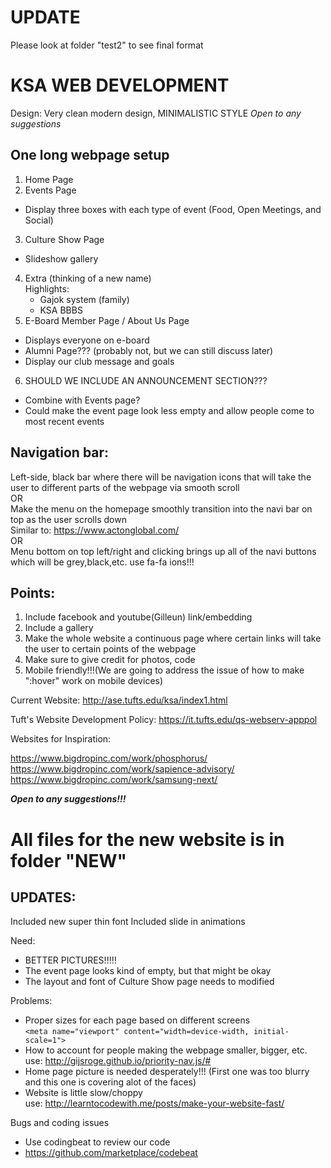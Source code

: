 # UPDATE #
Please look at folder "test2" to see final format


# KSA WEB DEVELOPMENT

Design: Very clean modern design, MINIMALISTIC STYLE
*Open to any suggestions*


## One long webpage setup
1. Home Page
2. Events Page
  - Display three boxes with each type of event (Food, Open Meetings, and Social)
3. Culture Show Page
  - Slideshow gallery
4. Extra (thinking of a new name)  
  Highlights:  
    - Gajok system (family)
    - KSA BBBS
5. E-Board Member Page / About Us Page
  - Displays everyone on e-board
  - Alumni Page??? (probably not, but we can still discuss later)
  - Display our club message and goals
  
6. SHOULD WE INCLUDE AN ANNOUNCEMENT SECTION???
  - Combine with Events page?
  - Could make the event page look less empty and allow people come to most recent events
 
## Navigation bar:  
  Left-side, black bar where there will be navigation icons that will take the user to different parts of the webpage via smooth scroll  
  OR  
  Make the menu on the homepage smoothly transition into the navi bar on top as the user scrolls down  
  Similar to: https://www.actonglobal.com/  
  OR  
  Menu bottom on top left/right and clicking brings up all of the navi buttons which will be grey,black,etc.
  use fa-fa ions!!!

## Points: 
1. Include facebook and youtube(Gilleun) link/embedding
2. Include a gallery
3. Make the whole website a continuous page where certain links will take the user to certain points of the webpage
4. Make sure to give credit for photos, code
5. Mobile friendly!!!(We are going to address the issue of how to make ":hover" work on mobile devices)

Current Website: http://ase.tufts.edu/ksa/index1.html

Tuft's Website Development Policy: https://it.tufts.edu/qs-webserv-apppol

Websites for Inspiration:

https://www.bigdropinc.com/work/phosphorus/  
https://www.bigdropinc.com/work/sapience-advisory/  
https://www.bigdropinc.com/work/samsung-next/

***Open to any suggestions!!!***

# All files for the new website is in folder "NEW"

## UPDATES:

Included new super thin font
Included slide in animations

Need: 
  - BETTER PICTURES!!!!!
  - The event page looks kind of empty, but that might be okay
  - The layout and font of Culture Show page needs to modified
    
Problems:
  - Proper sizes for each page based on different screens  
  `<meta name="viewport" content="width=device-width, initial-scale=1">`
  - How to account for people making the webpage smaller, bigger, etc.  
     use: http://gijsroge.github.io/priority-nav.js/#
  - Home page picture is needed desperately!!! (First one was too blurry and this one is covering alot of the faces)
  - Website is little slow/choppy  
  use: http://learntocodewith.me/posts/make-your-website-fast/
  
Bugs and coding issues
  - Use codingbeat to review our code
  - https://github.com/marketplace/codebeat
